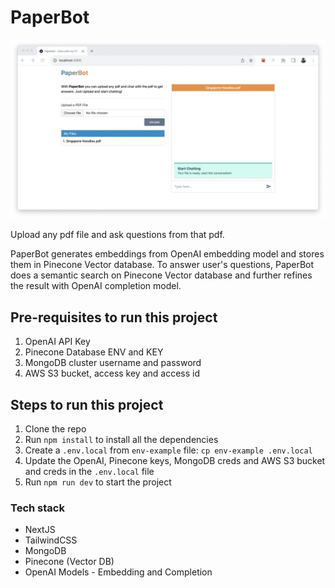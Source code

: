 # PaperBot

<p align="center">
  <img src="public/demo.png" alt="demo" />
</p>

Upload any pdf file and ask questions from that pdf. 

PaperBot generates embeddings from OpenAI embedding model and stores them in Pinecone Vector database. 
To answer user's questions, PaperBot does a semantic search on Pinecone Vector database and further refines the result with OpenAI completion model. 

## Pre-requisites to run this project

1. OpenAI API Key
2. Pinecone Database ENV and KEY
3. MongoDB cluster username and password
4. AWS S3 bucket, access key and access id

## Steps to run this project

1. Clone the repo
2. Run `npm install` to install all the dependencies
3. Create a `.env.local` from `env-example` file: `cp env-example .env.local`
4. Update the OpenAI, Pinecone keys, MongoDB creds and AWS S3 bucket and creds in the `.env.local` file
5. Run `npm run dev` to start the project


### Tech stack

- NextJS
- TailwindCSS
- MongoDB
- Pinecone (Vector DB)
- OpenAI Models - Embedding and Completion

